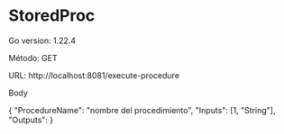 # StoredProc

Go version: 1.22.4

Método: GET

URL: http://localhost:8081/execute-procedure

Body

{
    "ProcedureName": "nombre del procedimiento",
    "Inputs": [1, "String"],
    "Outputs": <cantidad de outputs>
}